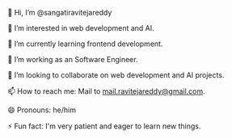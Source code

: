 👋 Hi, I’m @sangatiravitejareddy

👀 I’m interested in web development and AI.

🌱 I’m currently learning frontend development.

💼 I’m working as an Software Engineer.

💞️ I’m looking to collaborate on web development and AI projects.

📫 How to reach me: Mail to mail.ravitejareddy@gmail.com.

😄 Pronouns: he/him

⚡ Fun fact: I'm very patient and eager to learn new things.

